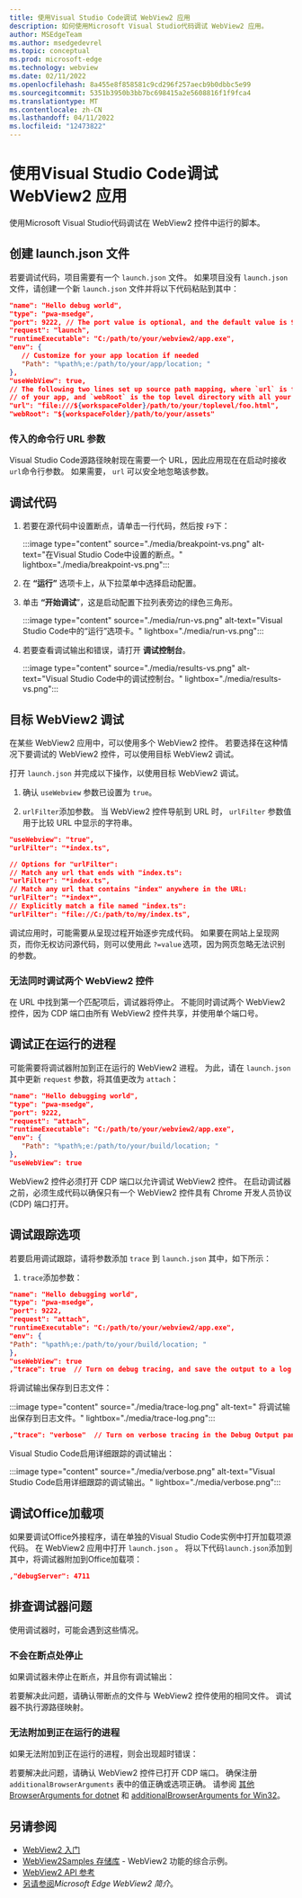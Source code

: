 ```yaml
---
title: 使用Visual Studio Code调试 WebView2 应用
description: 如何使用Microsoft Visual Studio代码调试 WebView2 应用。
author: MSEdgeTeam
ms.author: msedgedevrel
ms.topic: conceptual
ms.prod: microsoft-edge
ms.technology: webview
ms.date: 02/11/2022
ms.openlocfilehash: 8a455e8f858581c9cd296f257aecb9b0dbbc5e99
ms.sourcegitcommit: 5351b3950b3bb7bc698415a2e5608816f1f9fca4
ms.translationtype: MT
ms.contentlocale: zh-CN
ms.lasthandoff: 04/11/2022
ms.locfileid: "12473822"
---
```

# <a name="debug-webview2-apps-with-visual-studio-code"></a>使用Visual Studio Code调试 WebView2 应用

使用Microsoft Visual Studio代码调试在 WebView2 控件中运行的脚本。  <!-- Make sure you're using Visual Studio Code version [insert build here] or later. -->


<!-- ====================================================================== -->
## <a name="create-a-launchjson-file"></a>创建 launch.json 文件

若要调试代码，项目需要有一个 `launch.json` 文件。  如果项目没有 `launch.json` 文件，请创建一个新 `launch.json` 文件并将以下代码粘贴到其中：

```json
"name": "Hello debug world",
"type": "pwa-msedge",
"port": 9222, // The port value is optional, and the default value is 9222.
"request": "launch",
"runtimeExecutable": "C:/path/to/your/webview2/app.exe",
"env": {
   // Customize for your app location if needed
   "Path": "%path%;e:/path/to/your/app/location; "
},
"useWebView": true,
// The following two lines set up source path mapping, where `url` is the start page
// of your app, and `webRoot` is the top level directory with all your code files.
"url": "file:///${workspaceFolder}/path/to/your/toplevel/foo.html",
"webRoot": "${workspaceFolder}/path/to/your/assets"
```

### <a name="command-line-url-parameter-passed-in"></a>传入的命令行 URL 参数

Visual Studio Code源路径映射现在需要一个 URL，因此应用现在在启动时接收`url`命令行参数。  如果需要， `url` 可以安全地忽略该参数。


<!-- ====================================================================== -->
## <a name="debug-your-code"></a>调试代码

1. 若要在源代码中设置断点，请单击一行代码，然后按 `F9`下：

   :::image type="content" source="./media/breakpoint-vs.png" alt-text="在Visual Studio Code中设置的断点。" lightbox="./media/breakpoint-vs.png":::

1. 在 **“运行”** 选项卡上，从下拉菜单中选择启动配置。

1. 单击 **“开始调试**”，这是启动配置下拉列表旁边的绿色三角形。

   :::image type="content" source="./media/run-vs.png" alt-text="Visual Studio Code中的“运行”选项卡。" lightbox="./media/run-vs.png":::

1. 若要查看调试输出和错误，请打开 **调试控制台**。

   :::image type="content" source="./media/results-vs.png" alt-text="Visual Studio Code中的调试控制台。" lightbox="./media/results-vs.png":::


<!-- ====================================================================== -->
## <a name="targeted-webview2-debugging"></a>目标 WebView2 调试

在某些 WebView2 应用中，可以使用多个 WebView2 控件。  若要选择在这种情况下要调试的 WebView2 控件，可以使用目标 WebView2 调试。

打开 `launch.json` 并完成以下操作，以使用目标 WebView2 调试。

1. 确认 `useWebview` 参数已设置为 `true`。

1. `urlFilter`添加参数。  当 WebView2 控件导航到 URL 时， `urlFilter` 参数值用于比较 URL 中显示的字符串。

```json
"useWebview": "true",
"urlFilter": "*index.ts",

// Options for "urlFilter":
// Match any url that ends with "index.ts":
"urlFilter": "*index.ts",
// Match any url that contains "index" anywhere in the URL:
"urlFilter": "*index*",
// Explicitly match a file named "index.ts":
"urlFilter": "file://C:/path/to/my/index.ts",
```

调试应用时，可能需要从呈现过程开始逐步完成代码。 如果要在网站上呈现网页，而你无权访问源代码，则可以使用此 `?=value` 选项，因为网页忽略无法识别的参数。


### <a name="cannot-debug-two-webview2-controls-at-the-same-time"></a>无法同时调试两个 WebView2 控件

在 URL 中找到第一个匹配项后，调试器将停止。  不能同时调试两个 WebView2 控件，因为 CDP 端口由所有 WebView2 控件共享，并使用单个端口号。


<!-- ====================================================================== -->
## <a name="debug-running-processes"></a>调试正在运行的进程

可能需要将调试器附加到正在运行的 WebView2 进程。  为此，请在 `launch.json`其中更新 `request` 参数，将其值更改为 `attach`：

```json
"name": "Hello debugging world",
"type": "pwa-msedge",
"port": 9222,
"request": "attach",
"runtimeExecutable": "C:/path/to/your/webview2/app.exe",
"env": {
   "Path": "%path%;e:/path/to/your/build/location; "
},
"useWebView": true
```

WebView2 控件必须打开 CDP 端口以允许调试 WebView2 控件。  在启动调试器之前，必须生成代码以确保只有一个 WebView2 控件具有 Chrome 开发人员协议 (CDP) 端口打开。


<!-- ====================================================================== -->
## <a name="debug-tracing-options"></a>调试跟踪选项

若要启用调试跟踪，请将参数添加 `trace` 到 `launch.json` 其中，如下所示：

1. `trace`添加参数：

```json
"name": "Hello debugging world",
"type": "pwa-msedge",
"port": 9222,
"request": "attach",
"runtimeExecutable": "C:/path/to/your/webview2/app.exe",
"env": {
"Path": "%path%;e:/path/to/your/build/location; "
},
"useWebView": true
,"trace": true  // Turn on debug tracing, and save the output to a log file.
```

将调试输出保存到日志文件：

:::image type="content" source="./media/trace-log.png" alt-text=" 将调试输出保存到日志文件。" lightbox="./media/trace-log.png":::
      
```json
,"trace": "verbose"  // Turn on verbose tracing in the Debug Output pane.
```

Visual Studio Code启用详细跟踪的调试输出：

:::image type="content" source="./media/verbose.png" alt-text="Visual Studio Code启用详细跟踪的调试输出。" lightbox="./media/verbose.png":::


<!-- ====================================================================== -->
## <a name="debug-office-add-ins"></a>调试Office加载项

如果要调试Office外接程序，请在单独的Visual Studio Code实例中打开加载项源代码。  在 WebView2 应用中打开 `launch.json` 。  将以下代码`launch.json`添加到其中，将调试器附加到Office加载项：

```json
,"debugServer": 4711
```


<!-- ====================================================================== -->
## <a name="troubleshoot-the-debugger"></a>排查调试器问题

使用调试器时，可能会遇到这些情况。


### <a name="doesnt-stop-at-breakpoint"></a>不会在断点处停止

如果调试器未停止在断点，并且你有调试输出： 

若要解决此问题，请确认带断点的文件与 WebView2 控件使用的相同文件。  调试器不执行源路径映射。


### <a name="cant-attach-to-running-process"></a>无法附加到正在运行的进程

如果无法附加到正在运行的进程，则会出现超时错误：

若要解决此问题，请确认 WebView2 控件已打开 CDP 端口。  确保注册 `additionalBrowserArguments` 表中的值正确或选项正确。  请参阅 [其他BrowserArguments for dotnet](/dotnet/api/microsoft.web.webview2.core.corewebview2environmentoptions.additionalbrowserarguments) 和 [additionalBrowserArguments for Win32](/microsoft-edge/webview2/reference/win32/webview2-idl#createcorewebview2environmentwithoptions)。


<!-- ====================================================================== -->
## <a name="see-also"></a>另请参阅

* [WebView2 入门](../get-started/get-started.md)
* [WebView2Samples 存储库](https://github.com/MicrosoftEdge/WebView2Samples) - WebView2 功能的综合示例。
* [WebView2 API 参考](../webview2-api-reference.md)
* [另请参阅](../index.md#see-also)_Microsoft Edge WebView2 简介_。
